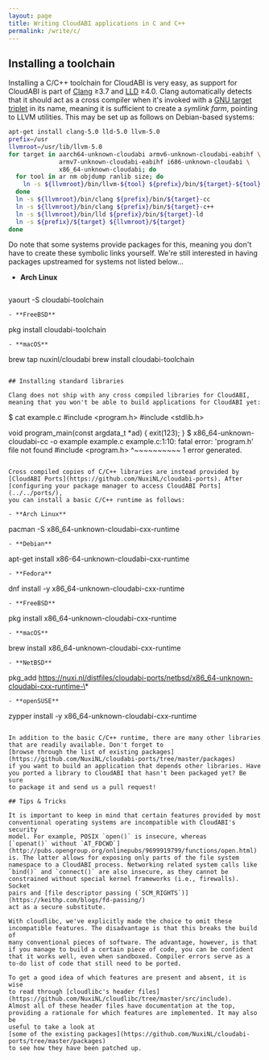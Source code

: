 ```yaml
---
layout: page
title: Writing CloudABI applications in C and C++
permalink: /write/c/
---
```


## Installing a toolchain

Installing a C/C++ toolchain for CloudABI is very easy, as support for
CloudABI is part of [Clang](https://clang.llvm.org/) ≥3.7 and
[LLD](https://lld.llvm.org/) ≥4.0. Clang automatically detects that it
should act as a cross compiler when it's invoked with a
[GNU target triplet](http://wiki.osdev.org/Target_Triplet) in its name,
meaning it is sufficient to create a *symlink farm*, pointing to LLVM
utilities. This may be set up as follows on Debian-based systems:

```sh
apt-get install clang-5.0 lld-5.0 llvm-5.0
prefix=/usr
llvmroot=/usr/lib/llvm-5.0
for target in aarch64-unknown-cloudabi armv6-unknown-cloudabi-eabihf \
              armv7-unknown-cloudabi-eabihf i686-unknown-cloudabi \
              x86_64-unknown-cloudabi; do
  for tool in ar nm objdump ranlib size; do
    ln -s ${llvmroot}/bin/llvm-${tool} ${prefix}/bin/${target}-${tool}
  done
  ln -s ${llvmroot}/bin/clang ${prefix}/bin/${target}-cc
  ln -s ${llvmroot}/bin/clang ${prefix}/bin/${target}-c++
  ln -s ${llvmroot}/bin/lld ${prefix}/bin/${target}-ld
  ln -s ${prefix}/${target} ${llvmroot}/${target}
done
```

Do note that some systems provide packages for this, meaning you don't
have to create these symbolic links yourself. We're still interested in
having packages upstreamed for systems not listed below...

- **Arch Linux**
  ```
yaourt -S cloudabi-toolchain
```
- **FreeBSD**
  ```
pkg install cloudabi-toolchain
```
- **macOS**
  ```
brew tap nuxinl/cloudabi
brew install cloudabi-toolchain
```

## Installing standard libraries

Clang does not ship with any cross compiled libraries for CloudABI,
meaning that you won't be able to build applications for CloudABI yet:

```
$ cat example.c
#include <program.h>
#include <stdlib.h>

void program_main(const argdata_t *ad) {
  exit(123);
}
$ x86_64-unknown-cloudabi-cc -o example example.c
example.c:1:10: fatal error: 'program.h' file not found
#include <program.h>
         ^~~~~~~~~~~
1 error generated.
```

Cross compiled copies of C/C++ libraries are instead provided by
[CloudABI Ports](https://github.com/NuxiNL/cloudabi-ports). After
[configuring your package manager to access CloudABI Ports](../../ports/),
you can install a basic C/C++ runtime as follows:

- **Arch Linux**
  ```
pacman -S x86_64-unknown-cloudabi-cxx-runtime
```
- **Debian**
  ```
apt-get install x86-64-unknown-cloudabi-cxx-runtime
```
- **Fedora**
  ```
dnf install -y x86_64-unknown-cloudabi-cxx-runtime
```
- **FreeBSD**
  ```
pkg install x86_64-unknown-cloudabi-cxx-runtime
```
- **macOS**
  ```
brew install x86_64-unknown-cloudabi-cxx-runtime
```
- **NetBSD**
  ```
pkg_add https://nuxi.nl/distfiles/cloudabi-ports/netbsd/x86_64-unknown-cloudabi-cxx-runtime-\*
```
- **openSUSE**
  ```
zypper install -y x86_64-unknown-cloudabi-cxx-runtime
```

In addition to the basic C/C++ runtime, there are many other libraries
that are readily available. Don't forget to
[browse through the list of existing packages](https://github.com/NuxiNL/cloudabi-ports/tree/master/packages)
if you want to build an application that depends other libraries. Have
you ported a library to CloudABI that hasn't been packaged yet? Be sure
to package it and send us a pull request!

## Tips & Tricks

It is important to keep in mind that certain features provided by most
conventional operating systems are incompatible with CloudABI's security
model. For example, POSIX `open()` is insecure, whereas
[`openat()` without `AT_FDCWD`](http://pubs.opengroup.org/onlinepubs/9699919799/functions/open.html)
is. The latter allows for exposing only parts of the file system
namespace to a CloudABI process. Networking related system calls like
`bind()` and `connect()` are also insecure, as they cannot be
constrained without special kernel frameworks (i.e., firewalls). Socket
pairs and [file descriptor passing (`SCM_RIGHTS`)](https://keithp.com/blogs/fd-passing/)
act as a secure substitute.

With cloudlibc, we've explicitly made the choice to omit these
incompatible features. The disadvantage is that this breaks the build of
many conventional pieces of software. The advantage, however, is that
if you manage to build a certain piece of code, you can be confident
that it works well, even when sandboxed. Compiler errors serve as a
to-do list of code that still need to be ported.

To get a good idea of which features are present and absent, it is wise
to read through [cloudlibc's header files](https://github.com/NuxiNL/cloudlibc/tree/master/src/include).
Almost all of these header files have documentation at the top,
providing a rationale for which features are implemented. It may also be
useful to take a look at
[some of the existing packages](https://github.com/NuxiNL/cloudabi-ports/tree/master/packages)
to see how they have been patched up.
